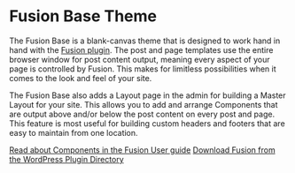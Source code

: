 # Fusion Base Theme

The Fusion Base is a blank-canvas theme that is designed to work hand in hand with the [Fusion plugin](https://wordpress.org/plugins/fusion/). The post and page templates use the entire browser window for post content output, meaning every aspect of your page is controlled by Fusion. This makes for limitless possibilities when it comes to the look and feel of your site.

The Fusion Base also adds a Layout page in the admin for building a Master Layout for your site. This allows you to add and arrange Components that are output above and/or below the post content on every post and page. This feature is most useful for building custom headers and footers that are easy to maintain from one location.

[Read about Components in the Fusion User guide](https://agencydominion.zendesk.com/hc/en-us/articles/220113488-Reusable-Layout-Components)
[Download Fusion from the WordPress Plugin Directory](https://wordpress.org/plugins/fusion/)